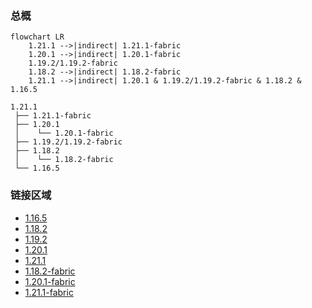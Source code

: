 ### 总概

```mermaid
flowchart LR
    1.21.1 -->|indirect| 1.21.1-fabric
    1.20.1 -->|indirect| 1.20.1-fabric
    1.19.2/1.19.2-fabric
    1.18.2 -->|indirect| 1.18.2-fabric
    1.21.1 -->|indirect| 1.20.1 & 1.19.2/1.19.2-fabric & 1.18.2 & 1.16.5
```

```
1.21.1
 ├── 1.21.1-fabric
 ├── 1.20.1
 │    └── 1.20.1-fabric
 ├── 1.19.2/1.19.2-fabric
 ├── 1.18.2
 │    └── 1.18.2-fabric
 └── 1.16.5
```

### 链接区域

- [1.16.5](/projects/1.16/assets/macaws-fences-and-walls/mcwfences)
- [1.18.2](/projects/1.18/assets/macaws-fences-and-walls/mcwfences)
- [1.19.2](/projects/1.19/assets/macaws-fences-and-walls/mcwfences)
- [1.20.1](/projects/1.20/assets/macaws-fences-and-walls/mcwfences)
- [1.21.1](/projects/1.21/assets/macaws-fences-and-walls/mcwfences)
- [1.18.2-fabric](/projects/1.18-fabric/assets/macaws-fences-and-walls/mcwfences)
- [1.20.1-fabric](/projects/1.20-fabric/assets/macaws-fences-and-walls/mcwfences)
- [1.21.1-fabric](/projects/1.21-fabric/assets/macaws-fences-and-walls/mcwfences)